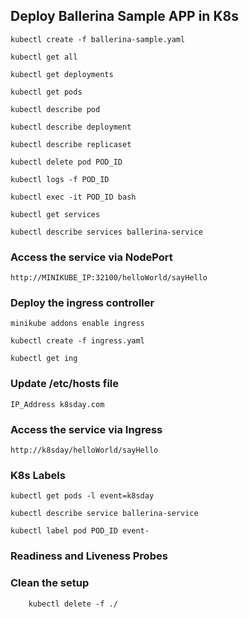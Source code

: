 ## Deploy Ballerina Sample APP in K8s

```
kubectl create -f ballerina-sample.yaml

kubectl get all

kubectl get deployments

kubectl get pods

kubectl describe pod

kubectl describe deployment

kubectl describe replicaset

kubectl delete pod POD_ID

kubectl logs -f POD_ID

kubectl exec -it POD_ID bash

kubectl get services

kubectl describe services ballerina-service

```

### Access the service via NodePort

```
http://MINIKUBE_IP:32100/helloWorld/sayHello
```

### Deploy the ingress controller

```
minikube addons enable ingress

kubectl create -f ingress.yaml

kubectl get ing

```

### Update /etc/hosts file

```
IP_Address k8sday.com
```

### Access the service via Ingress

```
http://k8sday/helloWorld/sayHello
```

### K8s Labels

```
kubectl get pods -l event=k8sday

kubectl describe service ballerina-service

kubectl label pod POD_ID event-

```

### Readiness and Liveness Probes


### Clean the setup

```
	kubectl delete -f ./
```

